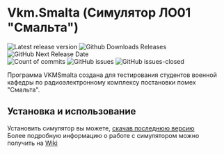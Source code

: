 # Vkm.Smalta (Симулятор ЛО01 "Смальта")
![Latest release version](https://github-basic-badges.herokuapp.com/release/PicOLinO/Vkm.Smalta.svg)
![Github Downloads Releases](https://img.shields.io/github/downloads/PicOLinO/Vkm.Smalta/latest/total.svg)
![GitHub Next Release Date](https://img.shields.io/badge/next%20release-september-brightgreen.svg)  
![Count of commits](https://github-basic-badges.herokuapp.com/commits/PicOLinO/Vkm.Smalta.svg)
![GitHub issues](https://img.shields.io/github/issues/PicOLinO/Vkm.Smalta.svg)
![GitHub issues-closed](https://img.shields.io/github/issues-closed/PicOLinO/Vkm.Smalta.svg)

Программа VKMSmalta создана для тестирования студентов военной кафедры по радиоэлектронному комплексу постановки помех "Смальта".

## Установка и использование
Установить симулятор вы можете, [скачав последнюю версию](https://github.com/PicOLinO/VKMSmalta/releases)  
Более подробную информацию о работе с симулятором можно получить на [Wiki](https://github.com/PicOLinO/Vkm.Smalta/wiki)
